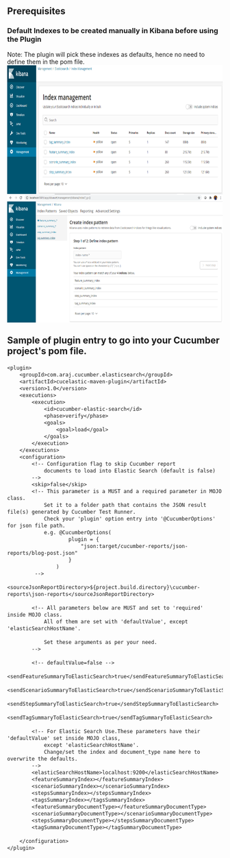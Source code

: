 ## Prerequisites

### Default Indexes to be created manually in Kibana before using the Plugin
Note: The plugin will pick these indexes as defaults, hence no need to define them in the pom file.
<img align="center" width="900" height="300" src="dashboard/kibana/Kibana_Indexes_To_Add.PNG">
<img align="center" width="900" height="300" src="dashboard/kibana/Kibana_Index_Creation_Page.PNG">

## Sample of plugin entry to go into your Cucumber project's pom file. 
```
<plugin>
	<groupId>com.araj.cucumber.elasticsearch</groupId>
	<artifactId>cucelastic-maven-plugin</artifactId>
	<version>1.0</version>
	<executions>
		<execution>
			<id>cucumber-elastic-search</id>
			<phase>verify</phase>
			<goals>
				<goal>load</goal>
			</goals>
		</execution>
	</executions>
	<configuration>
		<!-- Configuration flag to skip Cucumber report 
			documents to load into Elastic Search (default is false)
		-->                    
		<skip>false</skip>
		<!-- This parameter is a MUST and a required parameter in MOJO class.
			Set it to a folder path that contains the JSON result file(s) generated by Cucumber Test Runner.
			Check your 'plugin' option entry into '@CucumberOptions' for json file path.
			e.g. @CucumberOptions(
					plugin = {
						"json:target/cucumber-reports/json-reports/blog-post.json"
					}
				)
		 -->
		<sourceJsonReportDirectory>${project.build.directory}\cucumber-reports\json-reports</sourceJsonReportDirectory>
		
		<!-- All parameters below are MUST and set to 'required' inside MOJO class.
			All of them are set with 'defaultValue', except 'elasticSearchHostName'.
			
			Set these arguments as per your need.
		-->
		
		<!-- defaultValue=false -->
		<sendFeatureSummaryToElasticSearch>true</sendFeatureSummaryToElasticSearch>
		<sendScenarioSummaryToElasticSearch>true</sendScenarioSummaryToElasticSearch>
		<sendStepSummaryToElasticSearch>true</sendStepSummaryToElasticSearch>
		<sendTagSummaryToElasticSearch>true</sendTagSummaryToElasticSearch>
		
		<!-- For Elastic Search Use.These parameters have their 'defaultValue' set inside MOJO class,
			except 'elasticSearchHostName'.
			Change/set the index and document_type name here to overwrite the defaults. 
		-->
		<elasticSearchHostName>localhost:9200</elasticSearchHostName>
		<featureSummaryIndex></featureSummaryIndex>
		<scenarioSummaryIndex></scenarioSummaryIndex>
		<stepsSummaryIndex></stepsSummaryIndex>
		<tagsSummaryIndex></tagsSummaryIndex>
		<featureSummaryDocumentType></featureSummaryDocumentType>
		<scenarioSummaryDocumentType></scenarioSummaryDocumentType>
		<stepsSummaryDocumentType></stepsSummaryDocumentType>
		<tagSummaryDocumentType></tagSummaryDocumentType>
		
	</configuration>
</plugin>

```
